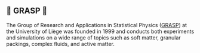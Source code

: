 ## 👋 GRASP :microscope:

The Group of Research and Applications in Statistical Physics ([GRASP](https://www.grasp.uliege.be)) at the University of Liège was founded in 1999 and conducts both experiments and simulations on a wide range of topics such as soft matter,
granular packings, complex fluids, and active matter.
